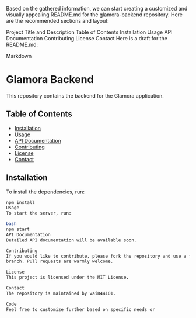 
Based on the gathered information, we can start creating a customized and visually appealing README.md for the glamora-backend repository. Here are the recommended sections and layout:

Project Title and Description
Table of Contents
Installation
Usage
API Documentation
Contributing
License
Contact
Here is a draft for the README.md:

Markdown
# Glamora Backend

This repository contains the backend for the Glamora application.

## Table of Contents
- [Installation](#installation)
- [Usage](#usage)
- [API Documentation](#api-documentation)
- [Contributing](#contributing)
- [License](#license)
- [Contact](#contact)

## Installation

To install the dependencies, run:

```bash
npm install
Usage
To start the server, run:

bash
npm start
API Documentation
Detailed API documentation will be available soon.

Contributing
If you would like to contribute, please fork the repository and use a feature
branch. Pull requests are warmly welcome.

License
This project is licensed under the MIT License.

Contact
The repository is maintained by vai844101.

Code
Feel free to customize further based on specific needs or
